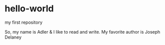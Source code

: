# hello-world
my first repository

So, my name is Adler & I like to read and write. My favorite author is Joseph Delaney
